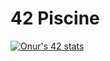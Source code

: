 # 42 Piscine

[![Onur's 42 stats](https://badge42.herokuapp.com/api/stats/odursun)](https://profile.intra.42.fr/users/odursun)
